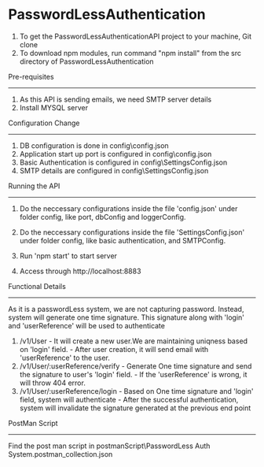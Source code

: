 # PasswordLessAuthentication

1. To get the PasswordLessAuthenticationAPI project to your machine, Git clone
2. To download npm modules, run command "npm install" from the src directory of PasswordLessAuthentication


Pre-requisites
*************
1. As this API is sending emails, we need SMTP server details
2. Install MYSQL server

Configuration Change 
******************
1. DB configuration is done in config\config.json
2. Application start up port is configured in config\config.json
3. Basic Authentication is configured in config\SettingsConfig.json
4. SMTP details are configured in config\SettingsConfig.json

Running the API
**************
1. Do the neccessary configurations inside the file 'config.json' under folder config, like
    port, dbConfig and loggerConfig.
2. Do the neccessary configurations inside the file 'SettingsConfig.json' under folder config, like
    basic authentication, and SMTPConfig.
	
3. Run 'npm start' to start server
4. Access through http://localhost:8883

Functional Details
******************
As it is a passwordLess system, we are not capturing password. 
Instead, system will generate one time signature. This signature along with 'login' and 'userReference' will be used to authenticate

1. <Base URL>/v1/User
	- It will create a new user.We are maintaining uniqness based on 'login' field. 
	- After user creation, it will send email with 'userReference' to the user.
	
2. <Base URL>/v1/User/:userReference/verify
	- Generate One time signature and send the signature to user's 'login' field.
	- If the 'userReference' is wrong, it will throw 404 error.
	
2. <Base URL>/v1/User/:userReference/login
	- Based on  One time signature and 'login' field, system will authenticate
	- After the successful authentication, system will invalidate the signature generated at the previous end point
	
PostMan Script
***************
Find the post man script in postmanScript\PasswordLess Auth System.postman_collection.json

